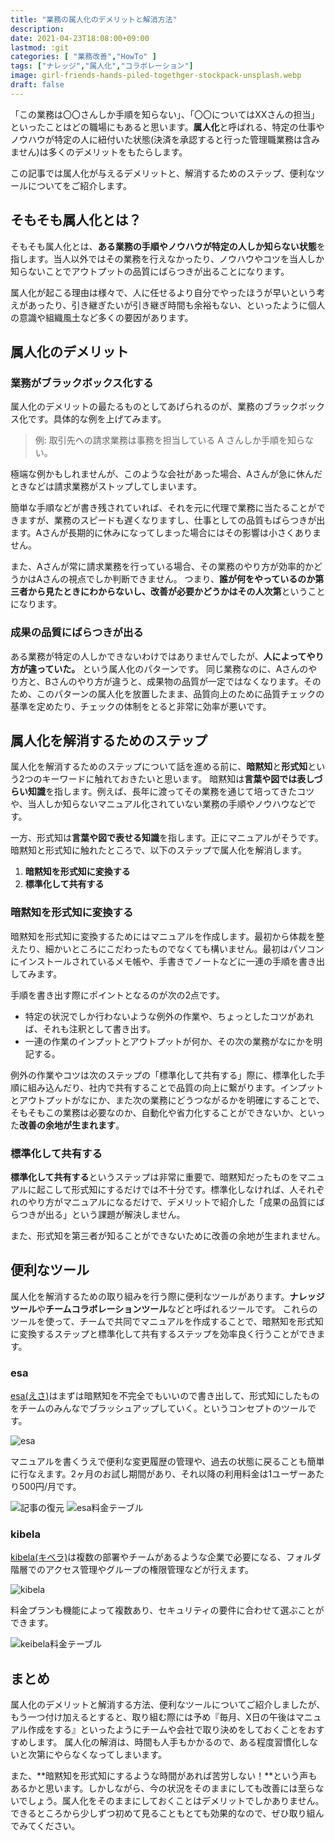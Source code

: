 ```yaml
---
title: "業務の属人化のデメリットと解消方法"
description: 
date: 2021-04-23T18:08:00+09:00
lastmod: :git
categories: [ "業務改善","HowTo" ]
tags: ["ナレッジ","属人化","コラボレーション"]
image: girl-friends-hands-piled-togethger-stockpack-unsplash.webp
draft: false
---
```

「この業務は〇〇さんしか手順を知らない」、「〇〇についてはXXさんの担当」といったことはどの職場にもあると思います。**属人化**と呼ばれる、特定の仕事やノウハウが特定の人に紐付いた状態(決済を承認すると行った管理職業務は含みません)は多くのデメリットをもたらします。

この記事では属人化が与えるデメリットと、解消するためのステップ、便利なツールについてをご紹介します。

## そもそも属人化とは？
そもそも属人化とは、**ある業務の手順やノウハウが特定の人しか知らない状態**を指します。当人以外ではその業務を行えなかったり、ノウハウやコツを当人しか知らないことでアウトプットの品質にばらつきが出ることになります。

属人化が起こる理由は様々で、人に任せるより自分でやったほうが早いという考えがあったり、引き継ぎたいが引き継ぎ時間も余裕もない、といったように個人の意識や組織風土など多くの要因があります。

## 属人化のデメリット
### 業務がブラックボックス化する
属人化のデメリットの最たるものとしてあげられるのが、業務のブラックボックス化です。具体的な例を上げてみます。

> 例: 取引先への請求業務は事務を担当している A さんしか手順を知らない。

極端な例かもしれませんが、このような会社があった場合、Aさんが急に休んだときなどは請求業務がストップしてしまいます。

簡単な手順などが書き残されていれば、それを元に代理で業務に当たることができますが、業務のスピードも遅くなりますし、仕事としての品質もばらつきが出ます。Aさんが長期的に休みになってしまった場合にはその影響は小さくありません。

また、Aさんが常に請求業務を行っている場合、その業務のやり方が効率的かどうかはAさんの視点でしか判断できません。
つまり、**誰が何をやっているのか第三者から見たときにわからないし、改善が必要かどうかはその人次第**ということになります。

### 成果の品質にばらつきが出る
ある業務が特定の人しかできないわけではありませんでしたが、**人によってやり方が違っていた。** という属人化のパターンです。
同じ業務なのに、Aさんのやり方と、Bさんのやり方が違うと、成果物の品質が一定ではなくなります。そのため、このパターンの属人化を放置したまま、品質向上のために品質チェックの基準を定めたり、チェックの体制をとると非常に効率が悪いです。


## 属人化を解消するためのステップ
属人化を解消するためのステップについて話を進める前に、**暗黙知**と**形式知**という2つのキーワードに触れておきたいと思います。
暗黙知は**言葉や図では表しづらい知識**を指します。例えば、長年に渡ってその業務を通じて培ってきたコツや、当人しか知らないマニュアル化されていない業務の手順やノウハウなどです。

一方、形式知は**言葉や図で表せる知識**を指します。正にマニュアルがそうです。
暗黙知と形式知に触れたところで、以下のステップで属人化を解消します。

1. **暗黙知を形式知に変換する**
2. **標準化して共有する**

### 暗黙知を形式知に変換する
暗黙知を形式知に変換するためにはマニュアルを作成します。最初から体裁を整えたり、細かいところにこだわったものでなくても構いません。最初はパソコンにインストールされているメモ帳や、手書きでノートなどに一連の手順を書き出してみます。

手順を書き出す際にポイントとなるのが次の2点です。
- 特定の状況でしか行わないような例外の作業や、ちょっとしたコツがあれば、それも注釈として書き出す。
- 一連の作業のインプットとアウトプットが何か、その次の業務がなにかを明記する。

例外の作業やコツは次のステップの「標準化して共有する」際に、標準化した手順に組み込んだり、社内で共有することで品質の向上に繋がります。インプットとアウトプットがなにか、また次の業務にどうつながるかを明確にすることで、そもそもこの業務は必要なのか、自動化や省力化することができないか、といった**改善の余地が生まれます**。

### 標準化して共有する
**標準化して共有する**というステップは非常に重要で、暗黙知だったものをマニュアルに起こして形式知にするだけでは不十分です。標準化しなければ、人それぞれのやり方がマニュアルになるだけで、デメリットで紹介した「成果の品質にばらつきが出る」という課題が解決しません。

また、形式知を第三者が知ることができないために改善の余地が生まれません。

## 便利なツール
属人化を解消するための取り組みを行う際に便利なツールがあります。**ナレッジツール**や**チームコラボレーションツール**などと呼ばれるツールです。
これらのツールを使って、チームで共同でマニュアルを作成することで、暗黙知を形式知に変換するステップと標準化して共有するステップを効率良く行うことができます。

### esa

[esa(えさ)](https://esa.io/)はまずは暗黙知を不完全でもいいので書き出して、形式知にしたものをチームのみんなでブラッシュアップしていく。というコンセプトのツールです。

![esa](esa.webp)

マニュアルを書くうえで便利な変更履歴の管理や、過去の状態に戻ることも簡単に行なえます。2ヶ月のお試し期間があり、それ以降の利用料金は1ユーザーあたり500円/月です。

![記事の復元](esa記事の復元.webp) ![esa料金テーブル](esa価格.webp)

### kibela
[kibela(キベラ)](https://kibe.la/)は複数の部署やチームがあるような企業で必要になる、フォルダ階層でのアクセス管理やグループの権限管理などが行えます。

![kibela](kibela.webp)

料金プランも機能によって複数あり、セキュリティの要件に合わせて選ぶことができます。

![keibela料金テーブル](kibela価格.webp)

## まとめ
属人化のデメリットと解消する方法、便利なツールについてご紹介しましたが、もう一つ付け加えるとすると、取り組む際には予め『毎月、X日の午後はマニュアル作成をする』といったようにチームや会社で取り決めをしておくことをおすすめします。
属人化の解消は、時間も人手もかかるので、ある程度習慣化しないと次第にやらなくなってしまいます。

また、**暗黙知を形式知にするような時間があれば苦労しない！**という声もあるかと思います。しかしながら、今の状況をそのままにしても改善には至らないでしょう。属人化をそのままにしておくことはデメリットでしかありません。できるところから少しずつ初めて見ることもとても効果的なので、ぜひ取り組んでみてください。